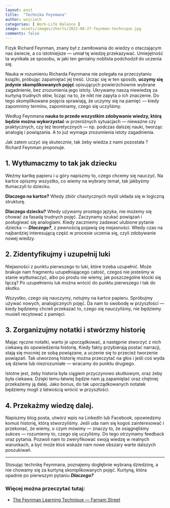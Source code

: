 ```yaml
---
layout: post
title:  "Technika Feynmana"
author: wojciech
categories: [ Work-Life Balance ]
image: assets/images/shorts/2022-06-27-feynman-technique.jpg
comments: false
---
```


Fizyk Richard Feynman, znany był z zamiłowania do wiedzy o otaczającym nas świecie, a co istotniejsze — umiał tę wiedzę
przekazywać. Umiejętność ta wynikała ze sposobu, w jaki ten genialny noblista podchodził do uczenia się.

Nauka w rozumieniu Richarda Feynmana nie polegała na przeczytaniu książki, próbując zapamiętać jej treść. Ucząc się w
ten sposób, **uczymy się jedynie skomplikowanych pojęć** opisujących powierzchownie wybrane zagadnienie, bez
zrozumienia jego istoty. Ukrywamy naszą niewiedzę za kurtyną trudnych słów, licząc na to, że nikt nie zapyta o ich
znaczenie. Do tego skomplikowane pojęcia sprawiają, że uczymy się na pamięć — kiedy zapomnimy terminu,
zapominamy, czego się uczyliśmy.

Według Feynmana **nauka to przede wszystkim zdobywanie wiedzy, którą będzie można wykorzystać** w przeróżnych sytuacjach
— nieważne czy praktycznych, czy też teoretycznych — np. podczas dalszej nauki, tworząc analogię i powiązania. A to już
wymaga zrozumienia istoty zagadnienia.

Jak zatem uczyć się skutecznie, tak żeby wiedza z nami pozostała ? Richard Feynman proponuje.

## 1. Wytłumaczmy to tak jak dziecku

Weźmy kartkę papieru i u góry napiszmy to, czego chcemy się nauczyć. Na kartce opiszmy wszystko, co wiemy na wybrany
temat, tak jakbyśmy tłumaczyli to dziecku.

**Dlaczego na kartce?** Wtedy zbiór chaotycznych myśli układa się w logiczną strukturę.

**Dlaczego dziecku?** Wtedy używamy prostego języka, nie możemy się chować
za fasadą trudnych pojęć. Zaczynamy szukać powiązań i posługiwać się analogiami. Kiedy zaczniemy zadawać ulubione
pytanie dziecka — _**Dlaczego?**_, z pewnością pojawią się niejasności. Wtedy czas na najbardziej
interesującą część w procesie uczenia się, czyli zdobywanie nowej wiedzy.

## 2. Zidentyfikujmy i uzupełnij luki

Niejasności z punktu pierwszego to luki, które trzeba uzupełnić.
Może brakuje nam fragmentu uzupełniającego całość, czegoś nie jesteśmy w stanie wytłumaczyć, albo po prostu nie wiemy,
jak poszczególne klocki się łączą? Po uzupełnieniu luk można wrócić do punktu pierwszego i tak do skutku.

Wszystko, czego się nauczymy, notujmy na kartce papieru. Spróbujmy używać nowych, analogicznych pojęć. Da nam to swobodę
w przyszłości — kiedy będziemy chcieli przekazać to, czego się nauczyliśmy, nie będziemy musieli recytować z pamięci.

## 3. Zorganizujmy notatki i stwórzmy historię

Mając ręczne notatki, warto je uporządkować, a następnie stworzyć z nich ciekawą do opowiedzenia historię. Kiedy fakty
przybierają postać narracji, stają się mocniej ze sobą powiązane, a uczenie się to przecież tworzenie powiązań. Tak
utworzoną historię można przeczytać na głos i jeśli coś wyda się dziwne lub niezrozumiałe — wracamy
do punktu drugiego.

Istotne jest, żeby historia była ciągiem przyczynowo skutkowym, oraz żeby była ciekawa. Dzięki temu łatwiej będzie nam
ją zapamiętać oraz chętniej przekażemy ją dalej. Jako bonus, do tak uporządkowanych notatek będziemy mogli z
łatwością wrócić w przyszłości.

## 4. Przekażmy wiedzę dalej.

Napiszmy blog posta, utwórz wpis na LinkedIn lub Facebook, opowiedzmy komuś historię, którą stworzyliśmy. Jeśli uda nam
się kogoś zainteresować i przekonać, że wiemy, o czym mówimy — znaczy to, że osiągnęliśmy sukces — rozumiemy to,
czego się uczyliśmy. Do tego otrzymamy feedback oraz pytania. Pozwoli nam to zweryfikować swoją wiedzę w realnych
warunkach, a być może ktoś wskaże nam nowe obszary warte dalszych poszukiwań.

***

Stosując technikę Feynmana, poznajemy dogłębnie wybraną dziedzinę, a nie chowamy się za kurtyną skomplikowanych pojęć.
Kurtyną, która opadnie po pierwszym pytaniu _**Dlaczego?**_

### Więcej można przeczytać tutaj:

- [The Feynman Learning Technique — Farnam Street](https://fs.blog/feynman-learning-technique/)





